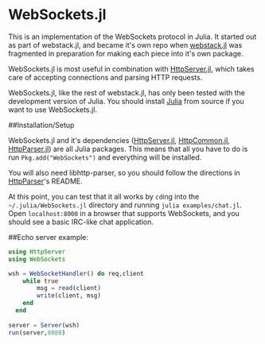WebSockets.jl
=============

This is an implementation of the WebSockets protocol in Julia.
It started out as part of webstack.jl, and became it's own repo
when [webstack.jl](https://github.com/hackerschool/webstack.jl) was fragmented
in preparation for making each piece into it's own package.

WebSockets.jl is most useful in combination with
[HttpServer.jl](https://github.com/hackerschool/HttpServer.jl),
which takes care of accepting connections and parsing HTTP requests.

WebSockets.jl, like the rest of webstack.jl, has only been tested
with the development version of Julia.
You should install [Julia](https://github.com/JuliaLang/julia) from source
if you want to use WebSockets.jl.

##Installation/Setup

WebSockets.jl and it's dependencies
([HttpServer.jl](https://github.com/hackerschool/HttpServer.jl),
[HttpCommon.jl](https://github.com/hackerschool/HttpCommon.jl),
[HttpParser.jl](https://github.com/hackerschool/HttpParser.jl))
are all Julia packages.
This means that all you have to do is run `Pkg.add("WebSockets")`
and everything will be installed.

You will also need libhttp-parser, so you should follow the directions in
[HttpParser](https://github.com/hackerschool/HttpParser.jl)'s README.

At this point, you can test that it all works
by `cd`ing into the `~/.julia/WebSockets.jl` directory and
running `julia examples/chat.jl`.
Open `localhost:8000` in a browser that supports WebSockets,
and you should see a basic IRC-like chat application.

##Echo server example:

~~~~.jl
using HttpServer
using WebSockets

wsh = WebSocketHandler() do req,client
    while true
        msg = read(client)
        write(client, msg)
    end
  end
  
server = Server(wsh)
run(server,8080)
~~~~

